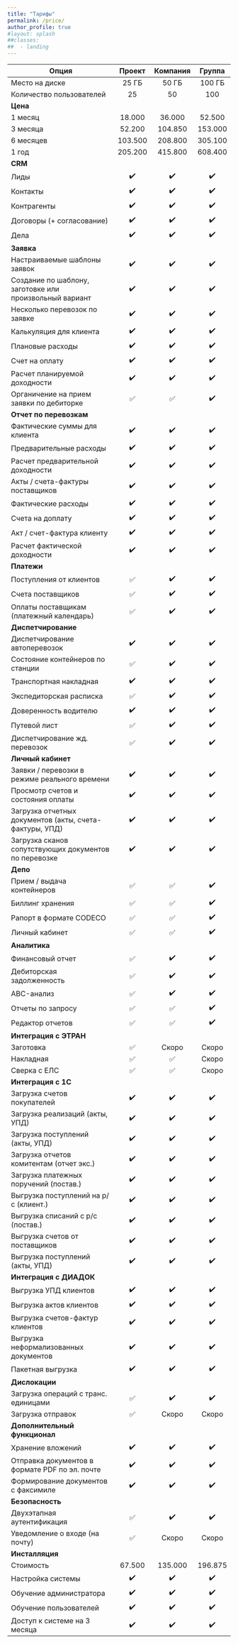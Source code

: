 ```yaml
---
title: "Тарифы"
permalink: /price/
author_profile: true
#layout: splash
##classes:
##  - landing
---
```


| Опция | Проект | Компания | Группа |
| --- | :----: | :----: | :----: |
| Место на диске | 25 ГБ | 50 ГБ | 100 ГБ |
| Количество пользователей | 25 | 50 | 100 |
| **Цена** |
| 1 месяц | 18.000    | 36.000   | 52.500  |
| 3 месяца | 52.200   | 104.850  | 153.000  |
| 6 месяцев | 103.500  | 208.800  | 305.100  |
| 1 год | 205.200  | 415.800  | 608.400  |
| **CRM** |
| Лиды | :heavy_check_mark: | :heavy_check_mark: | :heavy_check_mark: |
| Контакты | :heavy_check_mark: | :heavy_check_mark: | :heavy_check_mark: |
| Контрагенты | :heavy_check_mark: | :heavy_check_mark: | :heavy_check_mark: |
| Договоры (+ согласование) | :heavy_check_mark: | :heavy_check_mark: | :heavy_check_mark: |
| Дела | :heavy_check_mark: | :heavy_check_mark: | :heavy_check_mark: |
| **Заявка** |
| Настраиваемые шаблоны заявок | :heavy_check_mark: | :heavy_check_mark: | :heavy_check_mark: |
| Создание по шаблону, заготовке или произвольный вариант | :heavy_check_mark: | :heavy_check_mark: | :heavy_check_mark: |
| Несколько перевозок по заявке | :heavy_check_mark: | :heavy_check_mark: | :heavy_check_mark: |
| Калькуляция для клиента | :heavy_check_mark: | :heavy_check_mark: | :heavy_check_mark: |
| Плановые расходы | :heavy_check_mark: | :heavy_check_mark: | :heavy_check_mark: |
| Счет на оплату | :heavy_check_mark: | :heavy_check_mark: | :heavy_check_mark: |
| Расчет планируемой доходности | :heavy_check_mark: | :heavy_check_mark: | :heavy_check_mark: |
| Органичение на прием заявки по дебиторке | :white_check_mark: | :white_check_mark: | :heavy_check_mark: |
| **Отчет по перевозкам** |
| Фактические суммы для клиента | :heavy_check_mark: | :heavy_check_mark: | :heavy_check_mark: |
| Предварительные расходы | :heavy_check_mark: | :heavy_check_mark: | :heavy_check_mark: |
| Расчет предварительной доходности | :heavy_check_mark: | :heavy_check_mark: | :heavy_check_mark: |
| Акты / счета-фактуры поставщиков | :heavy_check_mark: | :heavy_check_mark: | :heavy_check_mark: |
| Фактические расходы | :heavy_check_mark: | :heavy_check_mark: | :heavy_check_mark: |
| Счета на доплату | :heavy_check_mark: | :heavy_check_mark: | :heavy_check_mark: |
| Акт / счет-фактура клиенту | :heavy_check_mark: | :heavy_check_mark: | :heavy_check_mark: |
| Расчет фактической доходности | :heavy_check_mark: | :heavy_check_mark: | :heavy_check_mark: |
| **Платежи** |
| Поступления от клиентов | :white_check_mark: | :heavy_check_mark: | :heavy_check_mark: |
| Счета поставщиков | :white_check_mark: | :heavy_check_mark: | :heavy_check_mark: |
| Оплаты поставщикам (платежный календарь) | :white_check_mark: | :heavy_check_mark: | :heavy_check_mark: |
| **Диспетчирование** |
| Диспетчирование автоперевозок | :heavy_check_mark: | :heavy_check_mark: | :heavy_check_mark: |
| Состояние контейнеров по станции | :white_check_mark: | :heavy_check_mark: | :heavy_check_mark: |
| Транспортная накладная | :heavy_check_mark: | :heavy_check_mark: | :heavy_check_mark: |
| Экспедиторская расписка | :white_check_mark: | :heavy_check_mark: | :heavy_check_mark: |
| Доверенность водителю | :heavy_check_mark: | :heavy_check_mark: | :heavy_check_mark: |
| Путевой лист | :white_check_mark: | :heavy_check_mark: | :heavy_check_mark: |
| Диспетчирование жд. перевозок | :white_check_mark: | :heavy_check_mark: | :heavy_check_mark: |
| **Личный кабинет** |
| Заявки / перевозки в режиме реального времени | :heavy_check_mark: | :heavy_check_mark: | :heavy_check_mark: |
| Просмотр счетов и состояния оплаты | :heavy_check_mark: | :heavy_check_mark: | :heavy_check_mark: |
| Загрузка отчетных документов (акты, счета-фактуры, УПД) | :heavy_check_mark: | :heavy_check_mark: | :heavy_check_mark: |
| Загрузка сканов сопутствующих документов по перевозке | :heavy_check_mark: | :heavy_check_mark: | :heavy_check_mark: |
| **Депо** |
| Прием / выдача контейнеров | :white_check_mark: | :white_check_mark: | :heavy_check_mark: |
| Биллинг хранения | :white_check_mark: | :white_check_mark: | :heavy_check_mark: |
| Рапорт в формате CODECO | :white_check_mark: | :white_check_mark: | :heavy_check_mark: |
| Личный кабинет | :white_check_mark: | :white_check_mark: | :heavy_check_mark: |
| **Аналитика** |
| Финансовый отчет | :white_check_mark: | :heavy_check_mark: | :heavy_check_mark: |
| Дебиторская задолженность | :white_check_mark: | :heavy_check_mark: | :heavy_check_mark: |
| ABC-анализ | :white_check_mark: | :heavy_check_mark: | :heavy_check_mark: |
| Отчеты по запросу | :white_check_mark: | :white_check_mark: | :heavy_check_mark: |
| Редактор отчетов | :white_check_mark: | :white_check_mark: | :heavy_check_mark: |
| **Интеграция с ЭТРАН** |
| Заготовка | :white_check_mark: | Скоро | Скоро  |
| Накладная | :white_check_mark: | :white_check_mark: | Скоро  |
| Сверка с ЕЛС | :white_check_mark: | :white_check_mark: | Скоро  |
| **Интеграция с 1C** |
| Загрузка счетов покупателей | :heavy_check_mark: | :heavy_check_mark: | :heavy_check_mark: |
| Загрузка реализаций (акты, УПД) | :heavy_check_mark: | :heavy_check_mark: | :heavy_check_mark: |
| Загрузка поступлений (акты, УПД) | :heavy_check_mark: | :heavy_check_mark: | :heavy_check_mark: |
| Загрузка отчетов комитентам (отчет экс.) | :heavy_check_mark: | :heavy_check_mark: | :heavy_check_mark: |
| Загрузка платежных поручений (постав.) | :heavy_check_mark: | :heavy_check_mark: | :heavy_check_mark: |
| Выгрузка поступлений на р/с (клиент.) | :heavy_check_mark: | :heavy_check_mark: | :heavy_check_mark: |
| Выгрузка списаний с р/с (постав.) | :heavy_check_mark: | :heavy_check_mark: | :heavy_check_mark: |
| Выгрузка счетов от поставщиков | :heavy_check_mark: | :heavy_check_mark: | :heavy_check_mark: |
| Выгрузка поступлений (акты, УПД) | :heavy_check_mark: | :heavy_check_mark: | :heavy_check_mark: |
| **Интеграция с ДИАДОК** |
| Выгрузка УПД клиентов | :heavy_check_mark: | :heavy_check_mark: | :heavy_check_mark: |
| Выгрузка актов клиентов | :heavy_check_mark: | :heavy_check_mark: | :heavy_check_mark: |
| Выгрузка счетов-фактур клиентов | :heavy_check_mark: | :heavy_check_mark: | :heavy_check_mark: |
| Выгрузка неформализованных документов | :heavy_check_mark: | :heavy_check_mark: | :heavy_check_mark: |
| Пакетная выгрузка | :heavy_check_mark: | :heavy_check_mark: | :heavy_check_mark: |
| **Дислокации** |
| Загрузка операций с транс. единицами | :white_check_mark: | :heavy_check_mark: | :heavy_check_mark: |
| Загрузка отправок | :white_check_mark: | Скоро | Скоро |
| **Дополнительный функционал** |
| Хранение вложений | :heavy_check_mark: | :heavy_check_mark: | :heavy_check_mark: |
| Отправка документов в формате PDF по эл. почте | :heavy_check_mark: | :heavy_check_mark: | :heavy_check_mark: |
| Формирование документов с факсимиле | :heavy_check_mark: | :heavy_check_mark: | :heavy_check_mark: |
| **Безопасность** |
| Двухэтапная аутентификация | :white_check_mark: | :heavy_check_mark: | :heavy_check_mark: |
| Уведомление о входе (на почту) | :white_check_mark: | Скоро | Скоро |
| **Инсталляция** |
| Стоимость | 67.500  | 135.000  | 196.875  |
| Настройка системы | :heavy_check_mark: | :heavy_check_mark: | :heavy_check_mark: |
| Обучение администратора | :heavy_check_mark: | :heavy_check_mark: | :heavy_check_mark: |
| Обучение пользователей | :heavy_check_mark: | :heavy_check_mark: | :heavy_check_mark: |
| Доступ к системе на 3 месяца | :heavy_check_mark: | :heavy_check_mark: | :heavy_check_mark: |
